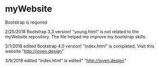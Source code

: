 # myWebsite
Bootstrap is required

2/25/2018
Bootstrap 3.3 version! "young.html" is not related to the myWebsite repository. The file helped me improve my bootstrap skills.

3/1/2018 edited
Bootstrap 4.0 version! "index.html" is completed. Visit this website "http://joven.design"

3/9/2018 edited
"index.html" is edited" "http://joven.design"

